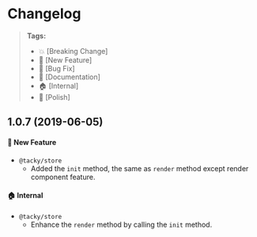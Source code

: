 # Changelog

> **Tags:**
> - :boom:       [Breaking Change]
> - :rocket:     [New Feature]
> - :bug:        [Bug Fix]
> - :memo:       [Documentation]
> - :house:      [Internal]
> - :nail_care:  [Polish]

## 1.0.7 (2019-06-05)

#### :rocket: New Feature
* `@tacky/store`
  * Added the `init` method, the same as `render` method except render component feature.

#### :house: Internal
* `@tacky/store`
  * Enhance the `render` method by calling the `init` method.
